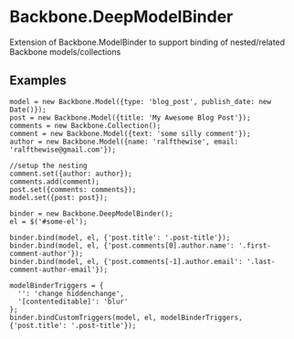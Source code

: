 Backbone.DeepModelBinder
========================

Extension of Backbone.ModelBinder to support binding of nested/related Backbone models/collections

Examples
--------

    model = new Backbone.Model({type: 'blog_post', publish_date: new Date()});
    post = new Backbone.Model({title: 'My Awesome Blog Post'});
    comments = new Backbone.Collection();
    comment = new Backbone.Model({text: 'some silly comment'});
    author = new Backbone.Model({name: 'ralfthewise', email: 'ralfthewise@gmail.com'});
    
    //setup the nesting
    comment.set({author: author});
    comments.add(comment);
    post.set({comments: comments});
    model.set({post: post});
    
    binder = new Backbone.DeepModelBinder();
    el = $('#some-el');

    binder.bind(model, el, {'post.title': '.post-title'});
    binder.bind(model, el, {'post.comments[0].author.name': '.first-comment-author'});
    binder.bind(model, el, {'post.comments[-1].author.email': '.last-comment-author-email'});

    modelBinderTriggers = {
      '': 'change hiddenchange',
      '[contenteditable]': 'blur'
    };
    binder.bindCustomTriggers(model, el, modelBinderTriggers, {'post.title': '.post-title'});
